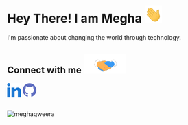 # Hey There! I am Megha <img src="https://github.com/meghaqweera/meghaqweera/blob/main/hi.gif" width="40px"></h2>

</p>
 I'm passionate about changing the world through technology.
</div>


<h2> Connect with me <img src='https://github.com/meghaqweera/meghaqweera/blob/main/handshake.gif' width="100px"> </h2>
<a href = 'https://www.linkedin.com/in/meghaqweera'> <img width = '32px' align= 'center' src="https://github.com/meghaqweera/meghaqweera/blob/main/linked-in-alt.svg"/></a>  
<a href = 'https://www.github.com/meghaqweera'> <img width = '32px' align= 'center' src="https://github.com/meghaqweera/meghaqweera/blob/main/github.svg"/></a>
<br/>
<br/>
<p align="left"> <img src="https://komarev.com/ghpvc/?username=meghaqweera&label=Profile%20views&color=0e75b6&style=flat" alt="meghaqweera" /> </p>




<!--
**meghaqweera/meghaqweera** is a ✨ _special_ ✨ repository because its `README.md` (this file) appears on your GitHub profile.

Here are some ideas to get you started:

- 🔭 I’m currently working on ...
- 🌱 I’m currently learning ...
- 👯 I’m looking to collaborate on ...
- 🤔 I’m looking for help with ...
- 💬 Ask me about ...
- 📫 How to reach me: ...
- 😄 Pronouns: ...
- ⚡ Fun fact: ...
-->
